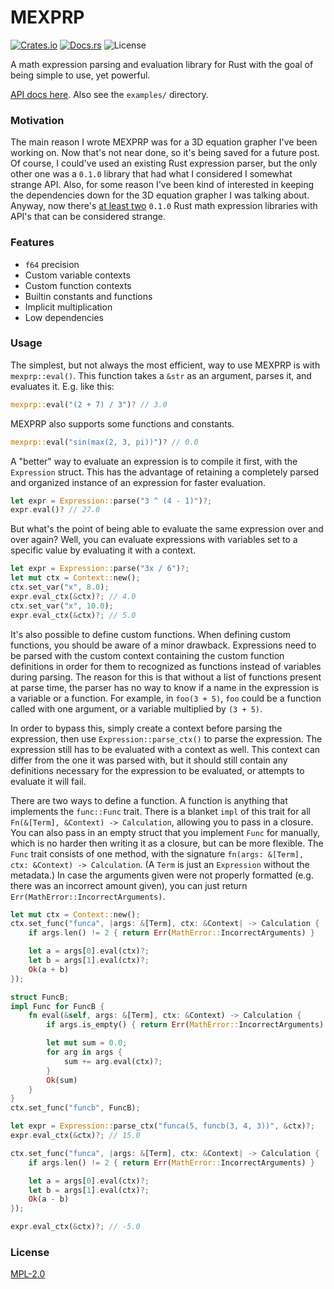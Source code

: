 # MEXPRP

[![Crates.io](https://img.shields.io/crates/v/mexprp.svg)](https://crates.io/crates/mexprp)
[![Docs.rs](https://docs.rs/mexprp/badge.svg)](https://docs.rs/mexprp)
![License](https://img.shields.io/crates/l/mexprp.svg)


A math expression parsing and evaluation library for Rust with the goal of being simple to use, yet powerful.

[API docs here](https://docs.rs/mexprp). Also see the `examples/` directory.

### Motivation 

The main reason I wrote MEXPRP was for a 3D equation grapher I've been working on. Now that's not near done, so it's being saved for a future post. Of course, I could've used an existing Rust expression parser, but the only other one was a `0.1.0` library that had what I considered I somewhat strange API. Also, for some reason I've been kind of interested in keeping the dependencies down for the 3D equation grapher I was talking about. Anyway, now there's [at least two](https://xkcd.com/927/) `0.1.0` Rust math expression libraries with API's that can be considered strange.

### Features

- `f64` precision
- Custom variable contexts
- Custom function contexts
- Builtin constants and functions
- Implicit multiplication
- Low dependencies

### Usage

The simplest, but not always the most efficient, way to use MEXPRP is with `mexprp::eval()`. This function takes a `&str` as an argument, parses it, and evaluates it. E.g. like this:

```rust
mexprp::eval("(2 + 7) / 3")? // 3.0
```

MEXPRP also supports some functions and constants.

```rust
mexprp::eval("sin(max(2, 3, pi))")? // 0.0
```

A "better" way to evaluate an expression is to compile it first, with the `Expression` struct. This has the advantage of retaining a completely parsed and organized instance of an expression for faster evaluation.

```rust
let expr = Expression::parse("3 ^ (4 - 1)")?;
expr.eval()? // 27.0
```

But what's the point of being able to evaluate the same expression over and over again? Well, you can evaluate expressions with variables set to a specific value by evaluating it with a context.

```rust
let expr = Expression::parse("3x / 6")?;
let mut ctx = Context::new();
ctx.set_var("x", 8.0);
expr.eval_ctx(&ctx)?; // 4.0
ctx.set_var("x", 10.0);
expr.eval_ctx(&ctx)?; // 5.0
```

It's also possible to define custom functions. When defining custom functions, you should be aware of a minor drawback. Expressions need to be parsed with the custom context containing the custom function definitions in order for them to recognized as functions instead of variables during parsing. The reason for this is that without a list of functions present at parse time, the parser has no way to know if a name in the expression is a variable or a function. For example, in `foo(3 + 5)`, `foo` could be a function called with one argument, or a variable multiplied by `(3 + 5)`.

In order to bypass this, simply create a context before parsing the expression, then use `Expression::parse_ctx()` to parse the expression. The expression still has to be evaluated with a context as well. This context can differ from the one it was parsed with, but it should still contain any definitions necessary for the expression to be evaluated, or attempts to evaluate it will fail.

There are two ways to define a function. A function is anything that implements the `func::Func` trait. There is a blanket `impl` of this trait for all `Fn(&[Term], &Context) -> Calculation`, allowing you to pass in a closure. You can also pass in an empty struct that you implement `Func` for manually, which is no harder then writing it as a closure, but can be more flexible. The `Func` trait consists of one method, with the signature `fn(args: &[Term], ctx: &Context) -> Calculation`. (A `Term` is just an `Expression` without the metadata.) In case the arguments given were not properly formatted (e.g. there was an incorrect amount given), you can just return `Err(MathError::IncorrectArguments)`.

```rust
let mut ctx = Context::new();
ctx.set_func("funca", |args: &[Term], ctx: &Context| -> Calculation {
	if args.len() != 2 { return Err(MathError::IncorrectArguments) }

	let a = args[0].eval(ctx)?;
	let b = args[1].eval(ctx)?;
	Ok(a + b)
});

struct FuncB;
impl Func for FuncB {
	fn eval(&self, args: &[Term], ctx: &Context) -> Calculation {
		if args.is_empty() { return Err(MathError::IncorrectArguments) }

		let mut sum = 0.0;
		for arg in args {
			sum += arg.eval(ctx)?;
		}
		Ok(sum)
	}
}
ctx.set_func("funcb", FuncB);

let expr = Expression::parse_ctx("funca(5, funcb(3, 4, 3))", &ctx)?;
expr.eval_ctx(&ctx)?; // 15.0

ctx.set_func("funca", |args: &[Term], ctx: &Context| -> Calculation {
	if args.len() != 2 { return Err(MathError::IncorrectArguments) }

	let a = args[0].eval(ctx)?;
	let b = args[1].eval(ctx)?;
	Ok(a - b)
});

expr.eval_ctx(&ctx)?; // -5.0
```

### License

[MPL-2.0](https://choosealicense.com/licenses/mpl-2.0/)